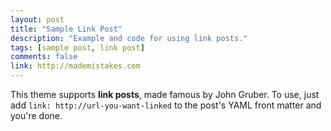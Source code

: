 ```yaml
---
layout: post
title: "Sample Link Post"
description: "Example and code for using link posts."
tags: [sample post, link post]
comments: false
link: http://mademistakes.com  
---
```


This theme supports **link posts**, made famous by John Gruber. To use, just add `link: http://url-you-want-linked` to the post's YAML front matter and you're done.
